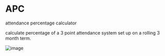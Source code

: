 # APC
attendance percentage calculator

calculate percentage of a 3 point attendance system set up on a rolling 3 month term.

![image](https://i.gyazo.com/5c2287e5721c55e7ac5dd2f8dc94e28a.png)
